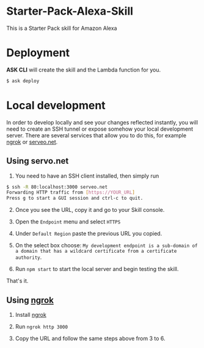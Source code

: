 # Starter-Pack-Alexa-Skill
This is a Starter Pack skill for Amazon Alexa


# Deployment

**ASK CLI** will create the skill and the Lambda function for you.
```bash
$ ask deploy
```

# Local development

In order to develop locally and see your changes reflected instantly, you will need to create an SSH tunnel or expose somehow your local development server. There are several services that allow you to do this, for example [ngrok](https://ngrok.com/) or [serveo.net](https://serveo.net/).

## Using servo.net


1. You need to have an SSH client installed, then simply run

```bash
$ ssh -R 80:localhost:3000 serveo.net
Forwarding HTTP traffic from [https://YOUR_URL]
Press g to start a GUI session and ctrl-c to quit.
```

2. Once you see the URL, copy it and go to your Skill console.

3. Open the `Endpoint` menu and select `HTTPS`

4. Under `Default Region` paste the previous URL you copied.

5. On the select box choose: `My development endpoint is a sub-domain of a domain that has a wildcard certificate from a certificate authority`.

6. Run `npm start` to start the local server and begin testing the skill.

That's it.

## Using [ngrok](https://ngrok.com/download)

1. Install [ngrok](https://ngrok.com/download)

2. Run `ngrok http 3000`

3. Copy the URL and follow the same steps above from 3 to 6.
